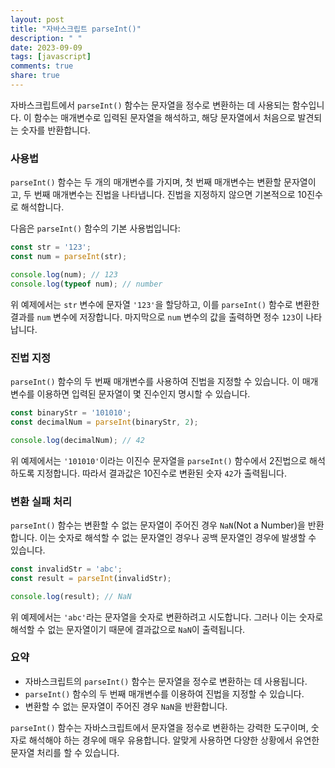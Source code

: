 ```yaml
---
layout: post
title: "자바스크립트 parseInt()"
description: " "
date: 2023-09-09
tags: [javascript]
comments: true
share: true
---
```


자바스크립트에서 `parseInt()` 함수는 문자열을 정수로 변환하는 데 사용되는 함수입니다. 이 함수는 매개변수로 입력된 문자열을 해석하고, 해당 문자열에서 처음으로 발견되는 숫자를 반환합니다.

### 사용법

`parseInt()` 함수는 두 개의 매개변수를 가지며, 첫 번째 매개변수는 변환할 문자열이고, 두 번째 매개변수는 진법을 나타냅니다. 진법을 지정하지 않으면 기본적으로 10진수로 해석합니다.

다음은 `parseInt()` 함수의 기본 사용법입니다:

```javascript
const str = '123';
const num = parseInt(str);

console.log(num); // 123
console.log(typeof num); // number 
```

위 예제에서는 `str` 변수에 문자열 `'123'`을 할당하고, 이를 `parseInt()` 함수로 변환한 결과를 `num` 변수에 저장합니다. 마지막으로 `num` 변수의 값을 출력하면 정수 `123`이 나타납니다.

### 진법 지정

`parseInt()` 함수의 두 번째 매개변수를 사용하여 진법을 지정할 수 있습니다. 이 매개변수를 이용하면 입력된 문자열이 몇 진수인지 명시할 수 있습니다. 

```javascript
const binaryStr = '101010';
const decimalNum = parseInt(binaryStr, 2);

console.log(decimalNum); // 42
```

위 예제에서는 `'101010'`이라는 이진수 문자열을 `parseInt()` 함수에서 2진법으로 해석하도록 지정합니다. 따라서 결과값은 10진수로 변환된 숫자 `42`가 출력됩니다.

### 변환 실패 처리

`parseInt()` 함수는 변환할 수 없는 문자열이 주어진 경우 `NaN`(Not a Number)을 반환합니다. 이는 숫자로 해석할 수 없는 문자열인 경우나 공백 문자열인 경우에 발생할 수 있습니다.

```javascript
const invalidStr = 'abc';
const result = parseInt(invalidStr);

console.log(result); // NaN
```

위 예제에서는 `'abc'`라는 문자열을 숫자로 변환하려고 시도합니다. 그러나 이는 숫자로 해석할 수 없는 문자열이기 때문에 결과값으로 `NaN`이 출력됩니다.

### 요약

- 자바스크립트의 `parseInt()` 함수는 문자열을 정수로 변환하는 데 사용됩니다.
- `parseInt()` 함수의 두 번째 매개변수를 이용하여 진법을 지정할 수 있습니다.
- 변환할 수 없는 문자열이 주어진 경우 `NaN`을 반환합니다.

`parseInt()` 함수는 자바스크립트에서 문자열을 정수로 변환하는 강력한 도구이며, 숫자로 해석해야 하는 경우에 매우 유용합니다. 알맞게 사용하면 다양한 상황에서 유연한 문자열 처리를 할 수 있습니다.